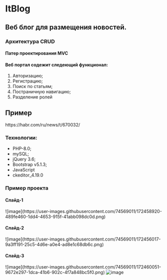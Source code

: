 # ItBlog

##  Веб блог для размещения новостей.
### Архитектура CRUD 
#### Патер проектирования MVC

<h4>Веб портал содежит следеющий функционал:</h4>
<ol>
  <li>Авторизацию;</li>
  <li>Регистрацию;</li>
  <li>Поиск по статьям;</li>
  <li>Постраничную навигацию;</li>
  <li>Разделение ролей</li>
</ol>  

<h2>Пример</h2>https://habr.com/ru/news/t/670032/

<h3>Технологии:</h3>
<ul>
  <li>PHP-8.0;</li>
  <li>mySQL;</li>
  <li>jQuery 3.6;</li>
  <li>Bootstrap v5.1.3;</li>
  <li>JavaScript</li>
  <li>ckeditor_4.19.0</li>
</ul>  

<h3>Пример проекта </h3>
<h4>Слайд-1</h4>
![image](https://user-images.githubusercontent.com/74569011/172458920-489fe460-1dd4-4653-915f-41abb098dc0d.png)

<h4>Слайд-2</h4>
![image](https://user-images.githubusercontent.com/74569011/172456017-9a3ff191-25c5-4d6e-a0e4-ad8e1c68db6c.png)
<h4>Слайд-3</h4>
![image](https://user-images.githubusercontent.com/74569011/172460051-9672e297-1dca-41b6-902c-4f7a848bc5f0.png)

<img src="https://user-images.githubusercontent.com/74569011/172458920-489fe460-1dd4-4653-915f-41abb098dc0d.png" alt="image" style="max-width: 100%;">
